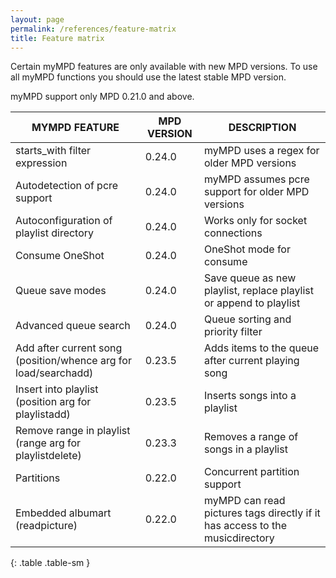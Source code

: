 ```yaml
---
layout: page
permalink: /references/feature-matrix
title: Feature matrix
---
```


Certain myMPD features are only available with new MPD versions. To use all myMPD functions you should use the latest stable MPD version.

<div class="alert alert-warning">
myMPD support only MPD 0.21.0 and above.
</div>

| MYMPD FEATURE | MPD VERSION | DESCRIPTION |
| ------------- | ----------- | ----------- |
| starts_with filter expression | 0.24.0 | myMPD uses a regex for older MPD versions |
| Autodetection of pcre support | 0.24.0 | myMPD assumes pcre support for older MPD versions |
| Autoconfiguration of playlist directory | 0.24.0 | Works only for socket connections |
| Consume OneShot | 0.24.0 | OneShot mode for consume |
| Queue save modes | 0.24.0 | Save queue as new playlist, replace playlist or append to playlist |
| Advanced queue search | 0.24.0 | Queue sorting and priority filter |
| Add after current song (position/whence arg for load/searchadd) | 0.23.5 | Adds items to the queue after current playing song |
| Insert into playlist (position arg for playlistadd) | 0.23.5 | Inserts songs into a playlist |
| Remove range in playlist (range arg for playlistdelete) | 0.23.3 | Removes a range of songs in a playlist |
| Partitions | 0.22.0 | Concurrent partition support |
| Embedded albumart (readpicture) | 0.22.0 | myMPD can read pictures tags directly if it has access to the musicdirectory |
{: .table .table-sm }
